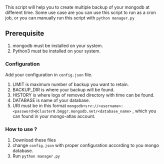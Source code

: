 This script will help you to create multiple backup of your mongodb at different time.
Some use case are you can use this script to run as a cron job,
or you can manually run this script with  `python manager.py`
## Prerequisite
1. mongodb must be installed on your system.
2. Python3 must be installed on your system.

### Configuration
Add your configuration in `config.json` file.

1. LIMIT is maximum number of backup you want to retain.
2. BACKUP_DIR is where your backup will be found.
3. HISTORY  is where logs of removed directory with time can be found.
4. DATABASE is name of your database.
5. URI must be in this format     ```mongodb+srv://<username>:<password>@cluster0.bmggr.mongodb.net/<database_name>``` , which you can found in your mongo-atlas account.

### How to use ?
1. Download these files
2. change `config.json` with proper configuration according to you mongo database.
3. Run `python manager.py`

